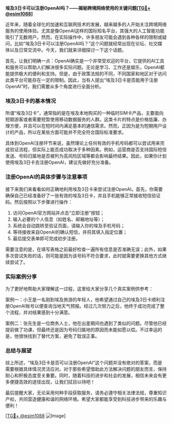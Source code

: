 **埃及3日卡可以注册OpenAI吗？——揭秘跨境网络使用的关键问题[[TG💪+ @esim1088](https://t.me/s/esim1088)]**

近年来，随着全球化的加速和互联网技术的发展，越来越多的人开始关注跨境网络服务的使用体验。尤其是像OpenAI这样的国际知名平台，其强大的人工智能功能吸引了无数用户。然而，在实际操作中，许多朋友可能会遇到各种各样的限制或疑问，比如“埃及3日卡可以注册OpenAI吗？”这个问题就经常出现在论坛、社交媒体以及日常交流中。今天，我们就来详细探讨一下这个话题。

首先，让我们明确一点：OpenAI确实是一个非常受欢迎的平台，它提供的AI工具和服务可以帮助人们解决很多实际问题。无论是学习、工作还是娱乐，OpenAI都能提供极大的便利和支持。但是，由于政策法规的不同，不同国家和地区对于访问此类平台可能存在一定的限制。因此，当有人提出“埃及3日卡是否能用于注册OpenAI”时，我们需要从多个角度进行全面分析。

### 埃及3日卡的基本情况

所谓“埃及3日卡”，通常指的是在埃及本地购买的一种临时SIM卡产品，主要面向短期游客或者需要短暂使用移动数据服务的人群。这类卡片的特点是价格低廉、办理方便，并且可以在短时间内满足基本的通信需求。然而，正因为是为短期用户设计的产品，所以在某些方面可能并不完全符合国际标准要求。

具体到OpenAI注册环节来说，虽然理论上任何有效的手机号码都可以尝试用来完成验证流程，但实际上能否成功取决于多种因素。例如，运营商是否支持国际短信发送、号码归属地是否被列为高风险区域等都会影响最终结果。因此，如果你计划使用埃及3日卡去注册OpenAI，建议先做好充分准备。

### 注册OpenAI的具体步骤与注意事项

接下来我们来看看如何正确地利用埃及3日卡来尝试注册OpenAI。首先，你需要确保自己已经准备好了一张有效的埃及3日卡，并且手机能够正常接收短信验证码。然后按照以下步骤进行操作：

1. 访问OpenAI官方网站并点击“立即注册”按钮；
2. 输入必要的个人信息（如姓名、邮箱地址等）；
3. 系统会自动跳转至验证页面，请输入你的埃及手机号码；
4. 等待接收来自OpenAI的确认短信，并将其填入指定位置；
5. 最后提交表单即可完成初步注册。

需要注意的是，在填写表格之前最好检查一遍所有信息是否准确无误；此外，如果多次尝试失败的话，则可能是因为该号码不符合要求，此时就需要更换其他方式继续尝试了。

### 实际案例分享

为了更好地帮助大家理解这一过程，这里给大家分享几个真实案例供参考：

案例一：小王是一名刚到埃及旅游的年轻人，他希望通过自己的埃及3日卡顺利注册OpenAI账号以便查询当地天气预报。经过几次努力之后，他终于成功完成了整个流程，并对结果感到十分满意。

案例二：张先生是一位商务人士，他在出差期间也遇到了类似的问题。尽管他已经提前做了功课，但最终还是因为号码归属地的原因而未能如愿以偿。不过幸运的是，他很快找到了替代方案，避免了耽误正事。

### 总结与展望

综上所述，“埃及3日卡是否可以注册OpenAI”这个问题并没有绝对的答案，而是需要根据具体情况灵活应对。对于那些希望借助此方法解决问题的朋友而言，保持耐心和积极态度至关重要。同时，随着科技的进步和社会的发展，相信未来会有更多便捷高效的途径出现，让我们拭目以待吧！

最后提醒大家，无论采用何种手段获取服务，请务必遵守相关法律法规，尊重知识产权，共同营造健康和谐的网络环境。希望大家都能享受到科技进步带来的乐趣与便利！

[[TG💪+ @esim1088](https://t.me/s/esim1088) ![Image](https://i.postimg.cc/4NQfJmqS/Snipaste-2025-05-13-00-14-12.png)]